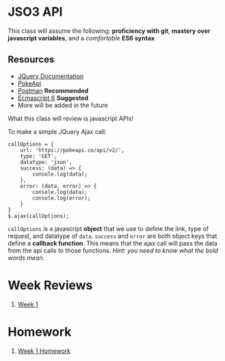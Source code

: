 # JSO3 API
This class will assume the following: **proficiency with git**, **mastery over javascript variables**, and a *comfortable* **ES6 syntax**
## Resources
- [JQuery Documentation](https://api.jquery.com/)
- [PokeApi](https://pokeapi.co/)
- [Postman](https://www.getpostman.com/) **Recommended**
- [Ecmascript 6](https://github.com/airbnb/javascript) **Suggested**
- More will be added in the future

What this class will review is javascript APIs!

To make a simple JQuery Ajax call:
```javacript
callOptions = {
    url: 'https://pokeapi.co/api/v2/',
    type: 'GET',
    datatype: 'json',
    success: (data) => {
        console.log(data);
    },
    error: (data, error) => {
        console.log(data);
        console.log(error);
    }
}
$.ajax(callOptions);
```

`callOptions` is a javascript **object** that we use to define the link, type of request, and datatype of `data`. `success` and `error` are both object keys that define a **callback function**. This means that the ajax call will pass the data from the api calls to those functions.
*Hint: you need to know what the bold words mean.*

# Week Reviews
1. [Week 1](Week1.md)


# Homework
1. [Week 1 Homework](Week1Hw.md)
